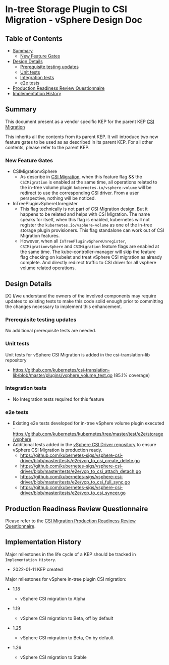 # In-tree Storage Plugin to CSI Migration - vSphere Design Doc

## Table of Contents

<!-- toc -->
- [Summary](#summary)
  - [New Feature Gates](#new-feature-gates)
- [Design Details](#design-details)
  - [Prerequisite testing updates](#prerequisite-testing-updates)
  - [Unit tests](#unit-tests)
  - [Integration tests](#integration-tests)
  - [e2e tests](#e2e-tests)
- [Production Readiness Review Questionnaire](#production-readiness-review-questionnaire)
- [Implementation History](#implementation-history)
<!-- /toc -->


## Summary

This document present as a vendor specific KEP for the parent KEP
[CSI Migration](https://github.com/kubernetes/enhancements/tree/master/keps/sig-storage/625-csi-migration)

This inherits all the contents from its parent KEP. It will introduce two new feature gates to be 
used as as described in its parent KEP. For all other contents, please refer to the parent KEP.

### New Feature Gates

- CSIMigrationvSphere
  - As describe in [CSI Migration](https://github.com/kubernetes/enhancements/tree/master/keps/sig-storage/625-csi-migration), 
  when this feature flag && the `CSIMigration` is enabled at the same time, all operations related to the 
  in-tree volume plugin `kubernetes.io/vsphere-volume` will be redirect to use the corresponding CSI driver. From a 
  user perspective, nothing will be noticed.
- InTreePluginvSphereUnregister
  - This flag technically is not part of CSI Migration design. But it happens to be related and helps with 
  CSI Migration. The name speaks for itself, when this flag is enabled, kubernetes will not register the 
  `kubernetes.io/vsphere-volume` as one of the in-tree storage plugin provisioners. This flag standalone can work out 
  of CSI Migration features.
  - However, when all `InTreePluginvSphereUnregister`, `CSIMigrationvSphere` and `CSIMigration` feature 
  flags are enabled at the same time. The kube-controller-manager will skip the feature flag checking 
  on kubelet and treat vSphere CSI migration as already complete. And directly redirect traffic to CSI 
  driver for all vsphere volume related operations.

## Design Details
[X] I/we understand the owners of the involved components may require updates to
existing tests to make this code solid enough prior to committing the changes necessary
to implement this enhancement.
### Prerequisite testing updates
No additional prerequisite tests are needed.


### Unit tests
Unit tests for vSphere CSI Migration is added in the csi-translation-lib repository
 - https://github.com/kubernetes/csi-translation-lib/blob/master/plugins/vsphere_volume_test.go (85.1% coverage)

### Integration tests
 - No Integration tests required for this feature

### e2e tests
 - Existing e2e tests developed for in-tree vSphere volume plugin executed - https://github.com/kubernetes/kubernetes/tree/master/test/e2e/storage/vsphere
 - Additional tests added in the [vSphere CSI Driver repository](https://github.com/kubernetes-sigs/vsphere-csi-driver) to ensure vSphere CSI Migration is production ready.
   - https://github.com/kubernetes-sigs/vsphere-csi-driver/blob/master/tests/e2e/vcp_to_csi_create_delete.go
   - https://github.com/kubernetes-sigs/vsphere-csi-driver/blob/master/tests/e2e/vcp_to_csi_attach_detach.go
   - https://github.com/kubernetes-sigs/vsphere-csi-driver/blob/master/tests/e2e/vcp_to_csi_full_sync.go
   - https://github.com/kubernetes-sigs/vsphere-csi-driver/blob/master/tests/e2e/vcp_to_csi_syncer.go

## Production Readiness Review Questionnaire

Please refer to the [CSI Migration Production Readiness Review Questionnaire](https://github.com/kubernetes/enhancements/tree/master/keps/sig-storage/625-csi-migration#production-readiness-review-questionnaire).

## Implementation History

Major milestones in the life cycle of a KEP should be tracked in `Implementation History`.

- 2022-01-11 KEP created

Major milestones for vSphere in-tree plugin CSI migration:

- 1.18
  - vSphere CSI migration to Alpha

- 1.19
  - vSphere CSI migration to Beta, off by default
  
- 1.25
  - vSphere CSI migration to Beta, On by default

- 1.26
  - vSphere CSI migration to Stable